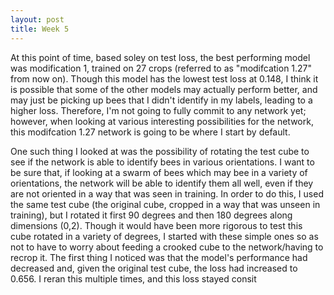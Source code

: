 ```yaml
---
layout: post
title: Week 5
---
```




At this point of time, based soley on test loss, the best performing model was modification 1, trained on 27 crops (referred to as "modifcation 1.27" from now on). Though this model has the lowest test loss at 0.148, I think it is possible that some of the other models may actually perform better, and may just be picking up bees that I didn't identify in my labels, leading to a higher loss. Therefore, I'm not going to fully commit to any network yet; however, when looking at various interesting possibilities for the network, this modifcation 1.27 network is going to be where I start by default.

One such thing I looked at was the possibility of rotating the test cube to see if the network is able to identify bees in various orientations. I want to be sure that, if looking at a swarm of bees which may bee in a variety of orientations, the network will be able to identify them all well, even if they are not oriented in a way that was seen in training. In order to do this, I used the same test cube (the original cube, cropped in a way that was unseen in training), but I rotated it first 90 degrees and then 180 degrees along dimensions (0,2). Though it would have been more rigorous to test this cube rotated in a variety of degrees, I started with these simple ones so as not to have to worry about feeding a crooked cube to the network/having to recrop it. The first thing I noticed was that the model's performance had decreased and, given the original test cube, the loss had increased to 0.656. I reran this multiple times, and this loss stayed consit


